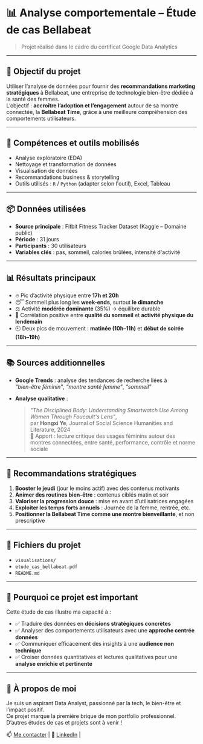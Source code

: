 # 📊 Analyse comportementale – Étude de cas Bellabeat

> Projet réalisé dans le cadre du certificat Google Data Analytics

---

## 🎯 Objectif du projet

Utiliser l’analyse de données pour fournir des **recommandations marketing stratégiques** à Bellabeat, une entreprise de technologie bien-être dédiée à la santé des femmes.  
L’objectif : **accroître l’adoption et l’engagement** autour de sa montre connectée, la **Bellabeat Time**, grâce à une meilleure compréhension des comportements utilisateurs.

---

## 🧰 Compétences et outils mobilisés

- Analyse exploratoire (EDA)
- Nettoyage et transformation de données
- Visualisation de données
- Recommandations business & storytelling
- Outils utilisés : `R` / `Python` (adapter selon l'outil), Excel, Tableau

---

## 📦 Données utilisées

- **Source principale** : Fitbit Fitness Tracker Dataset (Kaggle – Domaine public)
- **Période** : 31 jours
- **Participants** : 30 utilisateurs
- **Variables clés** : pas, sommeil, calories brûlées, intensité d'activité

---

## 📊 Résultats principaux

- 🔥 Pic d’activité physique entre **17h et 20h**
- 😴 Sommeil plus long les **week-ends**, surtout **le dimanche**
- ⚖️ Activité **modérée dominante** (35%) → équilibre durable
- 🔄 Corrélation positive entre **qualité du sommeil** et **activité physique du lendemain**
- 🕘 Deux pics de mouvement : **matinée (10h–11h)** et **début de soirée (18h–19h)**

---

## 📚 Sources additionnelles

- **Google Trends** : analyse des tendances de recherche liées à  
  *“bien-être féminin”*, *“montre santé femme”*, *“sommeil”*

- **Analyse qualitative** :
  > *"The Disciplined Body: Understanding Smartwatch Use Among Women Through Foucault's Lens"*,  
  > par **Hongxi Ye**, Journal of Social Science Humanities and Literature, 2024  
  > 🧠 Apport : lecture critique des usages féminins autour des montres connectées, entre santé, performance, contrôle et norme sociale

---

## 🧠 Recommandations stratégiques

1. **Booster le jeudi** (jour le moins actif) avec des contenus motivants
2. **Animer des routines bien-être** : contenus ciblés matin et soir
3. **Valoriser la progression douce** : mise en avant d’utilisatrices engagées
4. **Exploiter les temps forts annuels** : Journée de la femme, rentrée, etc.
5. **Positionner la Bellabeat Time comme une montre bienveillante**, et non prescriptive

---

## 📁 Fichiers du projet

- `visualisations/`
- `etude_cas_bellabeat.pdf`
- `README.md`

---

## 🚀 Pourquoi ce projet est important

Cette étude de cas illustre ma capacité à :

- ✅ Traduire des données en **décisions stratégiques concrètes**
- ✅ Analyser des comportements utilisateurs avec une **approche centrée données**
- ✅ Communiquer efficacement des insights à une **audience non technique**
- ✅ Croiser données quantitatives et lectures qualitatives pour une **analyse enrichie et pertinente**

---

## 👤 À propos de moi

Je suis un aspirant Data Analyst, passionné par la tech, le bien-être et l’impact positif.  
Ce projet marque la première brique de mon portfolio professionnel. D’autres études de cas et projets sont à venir !

📫 [Me contacter](ykilolo77@gmail.com) | 💼 [LinkedIn]((https://www.linkedin.com/in/yoankilolo/)) | 

